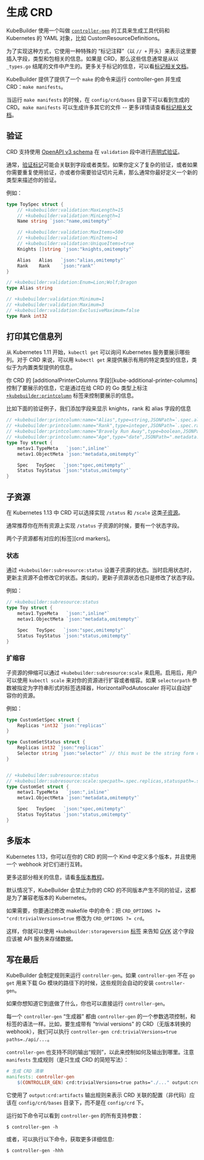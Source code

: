 # 生成 CRD

KubeBuilder 使用一个叫做 [`controller-gen`][controller-tools] 的工具来生成工具代码和 Kubernetes 的 YAML 对象，比如 CustomResourceDefinitions。

为了实现这种方式，它使用一种特殊的 “标记注释”（以 `// +` 开头）来表示这里要插入字段，类型和包相关的信息。如果是 CRD，那么这些信息通常是从以 `_types.go` 结尾的文件中产生的。更多关于标记的信息，可以看[标记相关文档][marker-ref]。

KubeBuilder 提供了提供了一个 `make` 的命令来运行 controller-gen 并生成 CRD：`make manifests`。
 
当运行 `make manifests` 的时候，在 `config/crd/bases` 目录下可以看到生成的 CRD。`make manifests` 可以生成许多其它的文件 -- 更多详情请查看[标记相关文档][marker-ref]。

## 验证

CRD 支持使用 [OpenAPI v3 schema][openapi-schema] 在 `validation` 段中进行[声明式验证][kube-validation]。

通常，[验证标记](./markers/crd-validation.md)可能会关联到字段或者类型。如果你定义了复杂的验证，或者如果你需要重复使用验证，亦或者你需要验证切片元素，那么通常你最好定义一个新的类型来描述你的验证。

例如：

```go
type ToySpec struct {
	// +kubebuilder:validation:MaxLength=15
	// +kubebuilder:validation:MinLength=1
	Name string `json:"name,omitempty"`

	// +kubebuilder:validation:MaxItems=500
	// +kubebuilder:validation:MinItems=1
	// +kubebuilder:validation:UniqueItems=true
	Knights []string `json:"knights,omitempty"`

	Alias   Alias   `json:"alias,omitempty"`
	Rank    Rank    `json:"rank"`
}

// +kubebuilder:validation:Enum=Lion;Wolf;Dragon
type Alias string

// +kubebuilder:validation:Minimum=1
// +kubebuilder:validation:Maximum=3
// +kubebuilder:validation:ExclusiveMaximum=false
type Rank int32

```

## 打印其它信息列

从 Kubernetes 1.11 开始，`kubectl get` 可以询问 Kubernetes 服务要展示哪些列。对于 CRD 来说，可以用 `kubectl get` 来提供展示有用的特定类型的信息，类似于为内置类型提供的信息。

你 CRD 的 [additionalPrinterColumns 字段][kube-additional-printer-columns] 控制了要展示的信息，它是通过在给 CRD 的 Go 类型上标注 [`+kubebuilder:printcolumn`][crd-markers] 标签来控制要展示的信息。

比如下面的验证例子，我们添加字段来显示 knights，rank 和 alias 字段的信息

```go
// +kubebuilder:printcolumn:name="Alias",type=string,JSONPath=`.spec.alias`
// +kubebuilder:printcolumn:name="Rank",type=integer,JSONPath=`.spec.rank`
// +kubebuilder:printcolumn:name="Bravely Run Away",type=boolean,JSONPath=`.spec.knights[?(@ == "Sir Robin")]`,description="when danger rears its ugly head, he bravely turned his tail and fled",priority=10
// +kubebuilder:printcolumn:name="Age",type="date",JSONPath=".metadata.creationTimestamp"
type Toy struct {
	metav1.TypeMeta   `json:",inline"`
	metav1.ObjectMeta `json:"metadata,omitempty"`

	Spec   ToySpec   `json:"spec,omitempty"`
	Status ToyStatus `json:"status,omitempty"`
}

```

## 子资源

在 Kubernetes 1.13 中 CRD 可以选择实现 `/status` 和 `/scale` 这类[子资源][kube-subresources]。

通常推荐你在所有资源上实现 `/status` 子资源的时候，要有一个状态字段。

两个子资源都有对应的[标签][crd markers]。

### 状态

通过 `+kubebuilder:subresource:status` 设置子资源的状态。当时启用状态时，更新主资源不会修改它的状态。类似的，更新子资源状态也只是修改了状态字段。

例如：

```go
// +kubebuilder:subresource:status
type Toy struct {
	metav1.TypeMeta   `json:",inline"`
	metav1.ObjectMeta `json:"metadata,omitempty"`

	Spec   ToySpec   `json:"spec,omitempty"`
	Status ToyStatus `json:"status,omitempty"`
}
```

### 扩缩容

子资源的伸缩可以通过 `+kubebuilder:subresource:scale` 来启用。启用后，用户可以使用 `kubectl scale` 来对你的资源进行扩容或者缩容。如果 `selectorpath` 参数被指定为字符串形式的标签选择器，HorizontalPodAutoscaler 将可以自动扩容你的资源。

例如：

```go
type CustomSetSpec struct {
	Replicas *int32 `json:"replicas"`
}

type CustomSetStatus struct {
	Replicas int32 `json:"replicas"`
    Selector string `json:"selector"` // this must be the string form of the selector
}


// +kubebuilder:subresource:status
// +kubebuilder:subresource:scale:specpath=.spec.replicas,statuspath=.status.replicas,selectorpath=.status.selector
type CustomSet struct {
	metav1.TypeMeta   `json:",inline"`
	metav1.ObjectMeta `json:"metadata,omitempty"`

	Spec   ToySpec   `json:"spec,omitempty"`
	Status ToyStatus `json:"status,omitempty"`
}
```

## 多版本

Kubernetes 1.13，你可以在你的 CRD 的同一个 Kind 中定义多个版本，并且使用一个 webhook 对它们进行互转。

更多这部分相关的信息，请看[多版本教程](/multiversion-tutorial/tutorial.md)。

默认情况下，KubeBuilder 会禁止为你的 CRD 的不同版本产生不同的验证，这都是为了兼容老版本的 Kubernetes。

如果需要，你要通过修改 makefile 中的命令：把 `CRD_OPTIONS ?= "crd:trivialVersions=true` 修改为 `CRD_OPTIONS ?= crd`。

这样，你就可以使用  `+kubebuilder:storageversion` [标签][crd-markers] 来告知 [GVK](/cronjob-tutorial/gvks.md "Group-Version-Kind") 这个字段应该被 API 服务来存储数据。

## 写在最后

KubeBuilder 会制定规则来运行 `controller-gen`。如果 `controller-gen` 不在 `go get` 用来下载 Go 模块的路径下的时候，这些规则会自动的安装 `controller-gen`。

如果你想知道它到底做了什么，你也可以直接运行 `controller-gen`。

每一个 `controller-gen` “生成器” 都由 `controller-gen` 的一个参数选项控制，和标签的语法一样。比如，要生成带有 "trivial versions" 的 CRD（无版本转换的 webhook），我们可以执行 `controller-gen crd:trivialVersions=true paths=./api/...`。

`controller-gen` 也支持不同的输出“规则”，以此来控制如何及输出到哪里。注意 `manifests` 生成规则（是只生成 CRD 的简短写法）：

```makefile
# 生成 CRD 清单
manifests: controller-gen
	$(CONTROLLER_GEN) crd:trivialVersions=true paths="./..." output:crd:artifacts:config=config/crd/bases
```

它使用了 `output:crd:artifacts`  输出规则来表示 CRD 关联的配置（非代码）应该在 `config/crd/bases` 目录下，而不是在 `config/crd` 下。

运行如下命令可以看到 `controller-gen` 的所有支持参数：

```shell
$ controller-gen -h
```

或者，可以执行以下命令，获取更多详细信息:

```shell
$ controller-gen -hhh
```

[marker-ref]: ./markers.md "Markers for Config/Code Generation"

[kube-validation]: https://kubernetes.io/docs/tasks/access-kubernetes-api/custom-resources/custom-resource-definitions/#validation "Custom Resource Definitions: Validation"

[openapi-schema]: https://github.com/OAI/OpenAPI-Specification/blob/master/versions/3.0.0.md#schemaObject "OpenAPI v3"

[kube-additional-printer-colums]: https://kubernetes.io/docs/tasks/access-kubernetes-api/custom-resources/custom-resource-definitions/#additional-printer-columns "Custom Resource Definitions: Additional Printer Columns"

[kube-subresources]: https://kubernetes.io/docs/tasks/access-kubernetes-api/custom-resources/custom-resource-definitions/#status-subresource "Custom Resource Definitions: Status Subresource"

[crd-markers]: ./markers/crd.md "CRD Generation"

[controller-tools]: https://sigs.k8s.io/controller-tools "Controller Tools"
